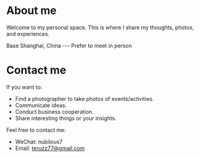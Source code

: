 # About me
Welcome to my personal space. This is where I share my thoughts, photos, and experiences.

Base Shanghai, China --- Prefer to meet in person

# Contact me
If you want to:

  * Find a photographer to take photos of events/activities.
  * Communicate ideas.
  * Conduct business cooperation.
  * Share interesting things or your insights.

Feel free to contact me:
  * WeChat: nubilous7
  * Email: teruzz77@gmail.com


